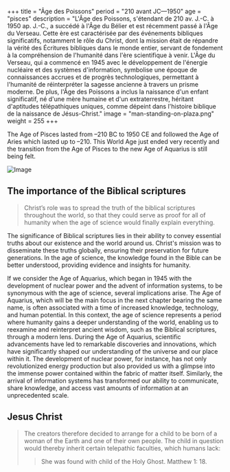 +++
title = "Âge des Poissons"
period = "210 avant JC—1950"
age = "pisces"
description = "L'Âge des Poissons, s'étendant de 210 av. J.-C. à 1950 ap. J.-C., a succédé à l'Âge du Bélier et est récemment passé à l'Âge du Verseau. Cette ère est caractérisée par des événements bibliques significatifs, notamment le rôle du Christ, dont la mission était de répandre la vérité des Écritures bibliques dans le monde entier, servant de fondement à la compréhension de l'humanité dans l'ère scientifique à venir. L'Âge du Verseau, qui a commencé en 1945 avec le développement de l'énergie nucléaire et des systèmes d'information, symbolise une époque de connaissances accrues et de progrès technologiques, permettant à l'humanité de réinterpréter la sagesse ancienne à travers un prisme moderne. De plus, l'Âge des Poissons a inclus la naissance d'un enfant significatif, né d'une mère humaine et d'un extraterrestre, héritant d'aptitudes télépathiques uniques, comme dépeint dans l'histoire biblique de la naissance de Jésus-Christ."
image = "man-standing-on-plaza.png"
weight = 255
+++

The Age of Pisces lasted from –210 BC to 1950 CE and followed the Age of Aries which lasted up to –210. This World Age just ended very recently and the transition from the Age of Pisces to the new Age of Aquarius is still being felt.

![Image](images/equinox_bc210.png "Vernal equinox in 210 BC")

## The importance of the Biblical scriptures

> Christ’s role was to spread the truth of the biblical scriptures throughout the world, so that they could serve as proof for all of humanity when the age of science would finally explain everything.

The significance of Biblical scriptures lies in their ability to convey essential truths about our existence and the world around us. Christ's mission was to disseminate these truths globally, ensuring their preservation for future generations. In the age of science, the knowledge found in the Bible can be better understood, providing evidence and insights for humanity.

If we consider the Age of Aquarius, which began in 1945 with the development of nuclear power and the advent of information systems, to be synonymous with the age of science, several implications arise. The Age of Aquarius, which will be the main focus in the next chapter bearing the same name, is often associated with a time of increased knowledge, technology, and human potential. In this context, the age of science represents a period where humanity gains a deeper understanding of the world, enabling us to reexamine and reinterpret ancient wisdom, such as the Biblical scriptures, through a modern lens. During the Age of Aquarius, scientific advancements have led to remarkable discoveries and innovations, which have significantly shaped our understanding of the universe and our place within it. The development of nuclear power, for instance, has not only revolutionized energy production but also provided us with a glimpse into the immense power contained within the fabric of matter itself. Similarly, the arrival of information systems has transformed our ability to communicate, share knowledge, and access vast amounts of information at an unprecedented scale.

## Jesus Christ

> The creators therefore decided to arrange for a child to be born of a woman of the Earth and one of their own people. The child in question would thereby inherit certain telepathic faculties, which humans lack:
>
>> She was found with child of the Holy Ghost. Matthew 1: 18.